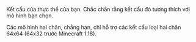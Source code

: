 Kết cấu của thực thể của bạn. Chắc chắn rằng kết cấu đó tương thích với mô hình bạn chọn.

Các mô hình hai chân, chẳng hạn, chỉ hỗ trợ các kết cấu loại hai chân 64x64 (64x32 trước Minecraft 1.18).